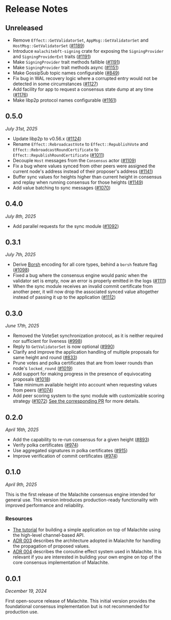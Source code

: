 # Release Notes

## Unreleased

- Remove `Effect::GetValidatorSet`, `AppMsg::GetValidatorSet` and `HostMsg::GetValidatorSet` ([#1189](https://github.com/circlefin/malachite/pull/1189))
- Introduce `malachitebft-signing` crate for exposing the `SigningProvider` and `SigningProviderExt` traits ([#1191](https://github.com/informalsystems/malachite/pull/1191))
- Make `SigningProvider` trait methods fallible ([#1191](https://github.com/informalsystems/malachite/pull/1191))
- Make `SigningProvider` trait methods async ([#1151](https://github.com/informalsystems/malachite/issues/1151))
- Make GossipSub topic names configurable ([#849](https://github.com/informalsystems/malachite/issues/849))
- Fix bug in WAL recovery logic where a corrupted entry would not be detected in some circumstances ([#1127](https://github.com/informalsystems/malachite/pull/1127))
- Add facility for app to request a consensus state dump at any time ([#1176](https://github.com/informalsystems/malachite/pull/1176))
- Make libp2p protocol names configurable ([#1161](https://github.com/informalsystems/malachite/issues/1161))

## 0.5.0

*July 31st, 2025*

- Update libp2p to v0.56.x ([#1124](https://github.com/informalsystems/malachite/pull/1124))
- Rename `Effect::RebroadcastVote` to `Effect::RepublishVote` and `Effect::RebroadcastRoundCertificate` to `Effect::RepublishRoundCertificate` ([#1011](https://github.com/informalsystems/malachite/issues/1011))
- Decouple `Host` messages from the `Consensus` actor ([#1109](https://github.com/informalsystems/malachite/pull/1109))
- Fix a bug where values synced from other peers were assigned the current node's address instead of their proposer's address ([#1141](https://github.com/informalsystems/malachite/pull/1141))
- Buffer sync values for heights higher than current height in consensus and replay when running consensus for those heights ([#1149](https://github.com/informalsystems/malachite/pull/1149))
- Add value batching to sync messages ([#1070](https://github.com/informalsystems/malachite/issues/1070))

## 0.4.0

*July 8th, 2025*

- Add parallel requests for the sync module ([#1092](https://github.com/informalsystems/malachite/issues/1092))

## 0.3.1

*July 7th, 2025*

- Derive [Borsh](https://borsh.io) encoding for all core types, behind a `borsh` feature flag ([#1098](https://github.com/informalsystems/malachite/pull/1098))
- Fixed a bug where the consensus engine would panic when the validator set is empty, now an error is properly emitted in the logs ([#1111](https://github.com/informalsystems/malachite/pull/1111))
- When the sync module receives an invalid commit certificate from another peer, it will now drop the associated synced value altogether instead of passing it up to the application ([#1112](https://github.com/informalsystems/malachite/pull/1112))

## 0.3.0

*June 17th, 2025*

- Removed the VoteSet synchronization protocol, as it is neither required nor sufficient for liveness ([#998](https://github.com/informalsystems/malachite/issues/998))
- Reply to `GetValidatorSet` is now optional ([#990](https://github.com/informalsystems/malachite/issues/990))
- Clarify and improve the application handling of multiple proposals for same height and round ([#833](https://github.com/informalsystems/malachite/issues/833))
- Prune votes and polka certificates that are from lower rounds than node's `locked_round` ([#1019](https://github.com/informalsystems/malachite/issues/1019))
- Add support for making progress in the presence of equivocating proposals ([#1018](https://github.com/informalsystems/malachite/issues/1018))
- Take minimum available height into account when requesting values from peers ([#1074](https://github.com/informalsystems/malachite/issues/1074))
- Add peer scoring system to the sync module with customizable scoring strategy ([#1072](https://github.com/informalsystems/malachite/issues/1072))
  [See the corresponding PR](https://github.com/informalsystems/malachite/pull/1071) for more details.

## 0.2.0

*April 16th, 2025*

- Add the capability to re-run consensus for a given height ([#893](https://github.com/informalsystems/malachite/issues/893))
- Verify polka certificates ([#974](https://github.com/informalsystems/malachite/issues/974))
- Use aggregated signatures in polka certificates ([#915](https://github.com/informalsystems/malachite/issues/915))
- Improve verification of commit certificates ([#974](https://github.com/informalsystems/malachite/issues/974))

## 0.1.0

*April 9th, 2025*

This is the first release of the Malachite consensus engine intended for general use.
This version introduces production-ready functionality with improved performance and reliability.

### Resources

- [The tutorial][tutorial] for building a simple application on top of Malachite using the high-level channel-based API.
- [ADR 003][adr-003] describes the architecture adopted in Malachite for handling the propagation of proposed values.
- [ADR 004][adr-004] describes the coroutine effect system used in Malachite.
  It is relevant if you are interested in building your own engine on top of the core consensus implementation of Malachite.


[tutorial]: ./docs/tutorials/channels.md
[adr-003]: ./docs/architecture/adr-003-values-propagation.md
[adr-004]: ./docs/architecture/adr-004-coroutine-effect-system.md

## 0.0.1

*December 19, 2024*

First open-source release of Malachite.
This initial version provides the foundational consensus implementation but is not recommended for production use.
